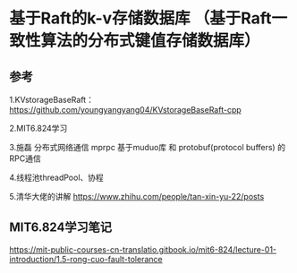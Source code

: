 # 基于Raft的k-v存储数据库 （基于Raft一致性算法的分布式键值存储数据库）

## 参考

1.KVstorageBaseRaft：  https://github.com/youngyangyang04/KVstorageBaseRaft-cpp

2.MIT6.824学习

3.施磊 分布式网络通信 mprpc    基于muduo库 和 protobuf(protocol buffers) 的 RPC通信

4.线程池threadPool、协程

5.清华大佬的讲解
https://www.zhihu.com/people/tan-xin-yu-22/posts

## MIT6.824学习笔记
https://mit-public-courses-cn-translatio.gitbook.io/mit6-824/lecture-01-introduction/1.5-rong-cuo-fault-tolerance
